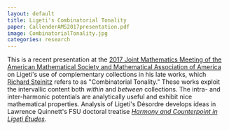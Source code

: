 ```yaml
---
layout: default
title: Ligeti's Combinatorial Tonality
paper: CallenderAMS2017presentation.pdf
image: CombinatorialTonality.jpg
categories: research
---
```

This is a recent presentation at the [2017 Joint Mathematics Meeting of the American Mathematical Society and Mathematical Association of America](http://jointmathematicsmeetings.org/jmm) on Ligeti's use of complementary collections in his late works, which [Richard Steinitz](http://www.hud.ac.uk/research/researchcentres/cerenem/emeritusprofrichardsteinitz/) refers to as "Combinatorial Tonality." These works exploit the intervallic content both _within_ and _between_ collections. The intra- and inter-harmonic potentials are analytically useful and exhibit nice mathematical properties. Analysis of Ligeti's Désordre develops ideas in Lawrence Quinnett's FSU doctoral treatise [_Harmony and Counterpoint in Ligeti Études_](http://diginole.lib.fsu.edu/islandora/object/fsu:185306/datastream/PDF/view).